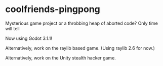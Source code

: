 # coolfriends-pingpong
Mysterious game project or a throbbing heap of aborted code? Only time will tell

Now using Godot 3.1.1!

Alternatively, work on the raylib based game. (Using raylib 2.6 for now.)

Alternatively, work on the Unity stealth hacker game.